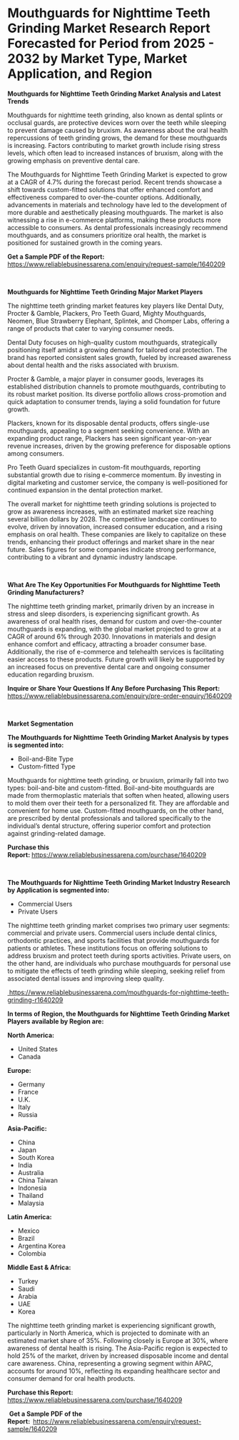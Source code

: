 <p><h1>Mouthguards for Nighttime Teeth Grinding Market Research Report Forecasted for Period from 2025 -  2032 by Market Type, Market Application, and Region</h1></p><p><strong>Mouthguards for Nighttime Teeth Grinding Market Analysis and Latest Trends</strong></p>
<p><p>Mouthguards for nighttime teeth grinding, also known as dental splints or occlusal guards, are protective devices worn over the teeth while sleeping to prevent damage caused by bruxism. As awareness about the oral health repercussions of teeth grinding grows, the demand for these mouthguards is increasing. Factors contributing to market growth include rising stress levels, which often lead to increased instances of bruxism, along with the growing emphasis on preventive dental care.</p><p>The Mouthguards for Nighttime Teeth Grinding Market is expected to grow at a CAGR of 4.7% during the forecast period. Recent trends showcase a shift towards custom-fitted solutions that offer enhanced comfort and effectiveness compared to over-the-counter options. Additionally, advancements in materials and technology have led to the development of more durable and aesthetically pleasing mouthguards. The market is also witnessing a rise in e-commerce platforms, making these products more accessible to consumers. As dental professionals increasingly recommend mouthguards, and as consumers prioritize oral health, the market is positioned for sustained growth in the coming years.</p></p>
<p><strong>Get a Sample PDF of the Report:&nbsp;</strong> <a href="https://www.reliablebusinessarena.com/enquiry/request-sample/1640209?utm_campaign=2680&utm_medium=2&utm_source=Github&utm_content=ia&utm_term=18042025&utm_id=mouthguards-for-nighttime-teeth-grinding">https://www.reliablebusinessarena.com/enquiry/request-sample/1640209</a></p>
<p>&nbsp;</p>
<p><strong>Mouthguards for Nighttime Teeth Grinding Major Market Players</strong></p>
<p><p>The nighttime teeth grinding market features key players like Dental Duty, Procter & Gamble, Plackers, Pro Teeth Guard, Mighty Mouthguards, Neomen, Blue Strawberry Elephant, Splintek, and Chomper Labs, offering a range of products that cater to varying consumer needs.</p><p>Dental Duty focuses on high-quality custom mouthguards, strategically positioning itself amidst a growing demand for tailored oral protection. The brand has reported consistent sales growth, fueled by increased awareness about dental health and the risks associated with bruxism.</p><p>Procter & Gamble, a major player in consumer goods, leverages its established distribution channels to promote mouthguards, contributing to its robust market position. Its diverse portfolio allows cross-promotion and quick adaptation to consumer trends, laying a solid foundation for future growth.</p><p>Plackers, known for its disposable dental products, offers single-use mouthguards, appealing to a segment seeking convenience. With an expanding product range, Plackers has seen significant year-on-year revenue increases, driven by the growing preference for disposable options among consumers.</p><p>Pro Teeth Guard specializes in custom-fit mouthguards, reporting substantial growth due to rising e-commerce momentum. By investing in digital marketing and customer service, the company is well-positioned for continued expansion in the dental protection market.</p><p>The overall market for nighttime teeth grinding solutions is projected to grow as awareness increases, with an estimated market size reaching several billion dollars by 2028. The competitive landscape continues to evolve, driven by innovation, increased consumer education, and a rising emphasis on oral health. These companies are likely to capitalize on these trends, enhancing their product offerings and market share in the near future. Sales figures for some companies indicate strong performance, contributing to a vibrant and dynamic industry landscape.</p></p>
<p>&nbsp;</p>
<p><strong>What Are The Key Opportunities For Mouthguards for Nighttime Teeth Grinding Manufacturers?</strong></p>
<p><p>The nighttime teeth grinding market, primarily driven by an increase in stress and sleep disorders, is experiencing significant growth. As awareness of oral health rises, demand for custom and over-the-counter mouthguards is expanding, with the global market projected to grow at a CAGR of around 6% through 2030. Innovations in materials and design enhance comfort and efficacy, attracting a broader consumer base. Additionally, the rise of e-commerce and telehealth services is facilitating easier access to these products. Future growth will likely be supported by an increased focus on preventive dental care and ongoing consumer education regarding bruxism.</p></p>
<p><strong>Inquire or Share Your Questions If Any Before Purchasing This Report:</strong> <a href="https://www.reliablebusinessarena.com/enquiry/pre-order-enquiry/1640209?utm_campaign=2680&utm_medium=2&utm_source=Github&utm_content=ia&utm_term=18042025&utm_id=mouthguards-for-nighttime-teeth-grinding">https://www.reliablebusinessarena.com/enquiry/pre-order-enquiry/1640209</a></p>
<p>&nbsp;</p>
<p><strong>Market Segmentation</strong></p>
<p><strong>The Mouthguards for Nighttime Teeth Grinding Market Analysis by types is segmented into:</strong></p>
<p><ul><li>Boil-and-Bite Type</li><li>Custom-fitted Type</li></ul></p>
<p><p>Mouthguards for nighttime teeth grinding, or bruxism, primarily fall into two types: boil-and-bite and custom-fitted. Boil-and-bite mouthguards are made from thermoplastic materials that soften when heated, allowing users to mold them over their teeth for a personalized fit. They are affordable and convenient for home use. Custom-fitted mouthguards, on the other hand, are prescribed by dental professionals and tailored specifically to the individual’s dental structure, offering superior comfort and protection against grinding-related damage.</p></p>
<p><strong>Purchase this Report:&nbsp;</strong><a href="https://www.reliablebusinessarena.com/purchase/1640209?utm_campaign=2680&utm_medium=2&utm_source=Github&utm_content=ia&utm_term=18042025&utm_id=mouthguards-for-nighttime-teeth-grinding">https://www.reliablebusinessarena.com/purchase/1640209</a></p>
<p>&nbsp;</p>
<p><strong>The Mouthguards for Nighttime Teeth Grinding Market Industry Research by Application is segmented into:</strong></p>
<p><ul><li>Commercial Users</li><li>Private Users</li></ul></p>
<p><p>The nighttime teeth grinding market comprises two primary user segments: commercial and private users. Commercial users include dental clinics, orthodontic practices, and sports facilities that provide mouthguards for patients or athletes. These institutions focus on offering solutions to address bruxism and protect teeth during sports activities. Private users, on the other hand, are individuals who purchase mouthguards for personal use to mitigate the effects of teeth grinding while sleeping, seeking relief from associated dental issues and improving sleep quality.</p></p>
<p><a href="https://www.reliablebusinessarena.com/mouthguards-for-nighttime-teeth-grinding-r1640209?utm_campaign=2680&utm_medium=2&utm_source=Github&utm_content=ia&utm_term=18042025&utm_id=mouthguards-for-nighttime-teeth-grinding">&nbsp;https://www.reliablebusinessarena.com/mouthguards-for-nighttime-teeth-grinding-r1640209</a></p>
<p><strong>In terms of Region, the Mouthguards for Nighttime Teeth Grinding Market Players available by Region are:</strong></p>
<p>
    <p> <strong> North America: </strong>
        <ul>
            <li>United States</li>
            <li>Canada</li>
        </ul>
        </p> 
    <p> <strong> Europe: </strong>
        <ul>
            <li>Germany</li>
            <li>France</li>
            <li>U.K.</li>
            <li>Italy</li>
            <li>Russia</li>
        </ul>
        </p> 
    <p> <strong> Asia-Pacific: </strong>
        <ul>
            <li>China</li>
            <li>Japan</li>
            <li>South Korea</li>
            <li>India</li>
            <li>Australia</li>
            <li>China Taiwan</li>
            <li>Indonesia</li>
            <li>Thailand</li>
            <li>Malaysia</li>
        </ul>
        </p> 
    <p> <strong> Latin America: </strong>
        <ul>
            <li>Mexico</li>
            <li>Brazil</li>
            <li>Argentina Korea</li>
            <li>Colombia</li>
        </ul>
        </p> 
    <p> <strong> Middle East & Africa: </strong>
        <ul>
            <li>Turkey</li>
            <li>Saudi</li>
            <li>Arabia</li>
            <li>UAE</li>
            <li>Korea</li>
        </ul>
    </p>
    </p>
<p><p>The nighttime teeth grinding market is experiencing significant growth, particularly in North America, which is projected to dominate with an estimated market share of 35%. Following closely is Europe at 30%, where awareness of dental health is rising. The Asia-Pacific region is expected to hold 25% of the market, driven by increased disposable income and dental care awareness. China, representing a growing segment within APAC, accounts for around 10%, reflecting its expanding healthcare sector and consumer demand for oral health products.</p></p>
<p><strong>Purchase this Report: </strong><a href="https://www.reliablebusinessarena.com/purchase/1640209?utm_campaign=2680&utm_medium=2&utm_source=Github&utm_content=ia&utm_term=18042025&utm_id=mouthguards-for-nighttime-teeth-grinding">https://www.reliablebusinessarena.com/purchase/1640209</a></p>
<p>&nbsp;<strong>Get a Sample PDF of the Report:&nbsp;&nbsp;</strong><a href="https://www.reliablebusinessarena.com/enquiry/request-sample/1640209?utm_campaign=2680&utm_medium=2&utm_source=Github&utm_content=ia&utm_term=18042025&utm_id=mouthguards-for-nighttime-teeth-grinding">https://www.reliablebusinessarena.com/enquiry/request-sample/1640209</a></p>
<p><strong></strong></p>
<p><p></p><p></p><p></p></p>
